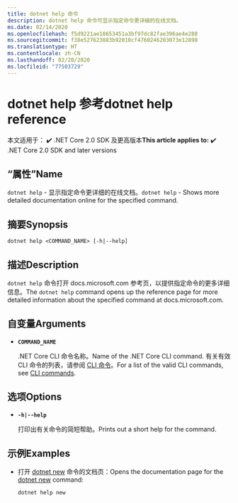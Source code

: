 ```yaml
---
title: dotnet help 命令
description: dotnet help 命令可显示指定命令更详细的在线文档。
ms.date: 02/14/2020
ms.openlocfilehash: f5d9221ae18653451a3bf97dc82fae396ae4e288
ms.sourcegitcommit: f38e527623883b92010cf4760246203073e12898
ms.translationtype: HT
ms.contentlocale: zh-CN
ms.lasthandoff: 02/20/2020
ms.locfileid: "77503729"
---
```

# <a name="dotnet-help-reference"></a><span data-ttu-id="1f856-103">dotnet help 参考</span><span class="sxs-lookup"><span data-stu-id="1f856-103">dotnet help reference</span></span>

<span data-ttu-id="1f856-104"> 本文适用于： ✔️ .NET Core 2.0 SDK 及更高版本</span><span class="sxs-lookup"><span data-stu-id="1f856-104">**This article applies to:** ✔️ .NET Core 2.0 SDK and later versions</span></span>

## <a name="name"></a><span data-ttu-id="1f856-105">“属性”</span><span class="sxs-lookup"><span data-stu-id="1f856-105">Name</span></span>

<span data-ttu-id="1f856-106">`dotnet help` - 显示指定命令更详细的在线文档。</span><span class="sxs-lookup"><span data-stu-id="1f856-106">`dotnet help` - Shows more detailed documentation online for the specified command.</span></span>

## <a name="synopsis"></a><span data-ttu-id="1f856-107">摘要</span><span class="sxs-lookup"><span data-stu-id="1f856-107">Synopsis</span></span>

`dotnet help <COMMAND_NAME> [-h|--help]`

## <a name="description"></a><span data-ttu-id="1f856-108">描述</span><span class="sxs-lookup"><span data-stu-id="1f856-108">Description</span></span>

<span data-ttu-id="1f856-109">`dotnet help` 命令打开 docs.microsoft.com 参考页，以提供指定命令的更多详细信息。</span><span class="sxs-lookup"><span data-stu-id="1f856-109">The `dotnet help` command opens up the reference page for more detailed information about the specified command at docs.microsoft.com.</span></span>

## <a name="arguments"></a><span data-ttu-id="1f856-110">自变量</span><span class="sxs-lookup"><span data-stu-id="1f856-110">Arguments</span></span>

- **`COMMAND_NAME`**

  <span data-ttu-id="1f856-111">.NET Core CLI 命令名称。</span><span class="sxs-lookup"><span data-stu-id="1f856-111">Name of the .NET Core CLI command.</span></span> <span data-ttu-id="1f856-112">有关有效 CLI 命令的列表，请参阅 [CLI 命令](index.md#cli-commands)。</span><span class="sxs-lookup"><span data-stu-id="1f856-112">For a list of the valid CLI commands, see [CLI commands](index.md#cli-commands).</span></span>

## <a name="options"></a><span data-ttu-id="1f856-113">选项</span><span class="sxs-lookup"><span data-stu-id="1f856-113">Options</span></span>

- **`-h|--help`**

  <span data-ttu-id="1f856-114">打印出有关命令的简短帮助。</span><span class="sxs-lookup"><span data-stu-id="1f856-114">Prints out a short help for the command.</span></span>

## <a name="examples"></a><span data-ttu-id="1f856-115">示例</span><span class="sxs-lookup"><span data-stu-id="1f856-115">Examples</span></span>

- <span data-ttu-id="1f856-116">打开 [dotnet new](dotnet-new.md) 命令的文档页：</span><span class="sxs-lookup"><span data-stu-id="1f856-116">Opens the documentation page for the [dotnet new](dotnet-new.md) command:</span></span>

  ```dotnetcli
  dotnet help new
  ```

